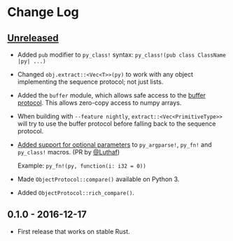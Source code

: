 # Change Log

## [Unreleased]
- Added `pub` modifier to `py_class!` syntax: `py_class!(pub class ClassName |py| ...)`
- Changed `obj.extract::<Vec<T>>(py)` to work with any object implementing the sequence protocol; not just lists.
- Added the `buffer` module, which allows safe access to the [buffer protocol](https://docs.python.org/3/c-api/buffer.html).
  This allows zero-copy access to numpy arrays.
- When building with `--feature nightly`, `extract::<Vec<PrimitiveType>>` will try to use the buffer protocol
  before falling back to the sequence protocol.
- [Added support for optional parameters][81] to `py_argparse!`, `py_fn!` and `py_class!` macros. (PR by [@Luthaf])

  Example: `py_fn!(py, function(i: i32 = 0))`
- Made `ObjectProtocol::compare()` available on Python 3.
- Added `ObjectProtocol::rich_compare()`.

[Unreleased]: https://github.com/dgrunwald/rust-cpython/compare/0.1.0...HEAD
[81]: https://github.com/dgrunwald/rust-cpython/pull/81
[@Luthaf]: https://github.com/Luthaf

## 0.1.0 - 2016-12-17
- First release that works on stable Rust.

